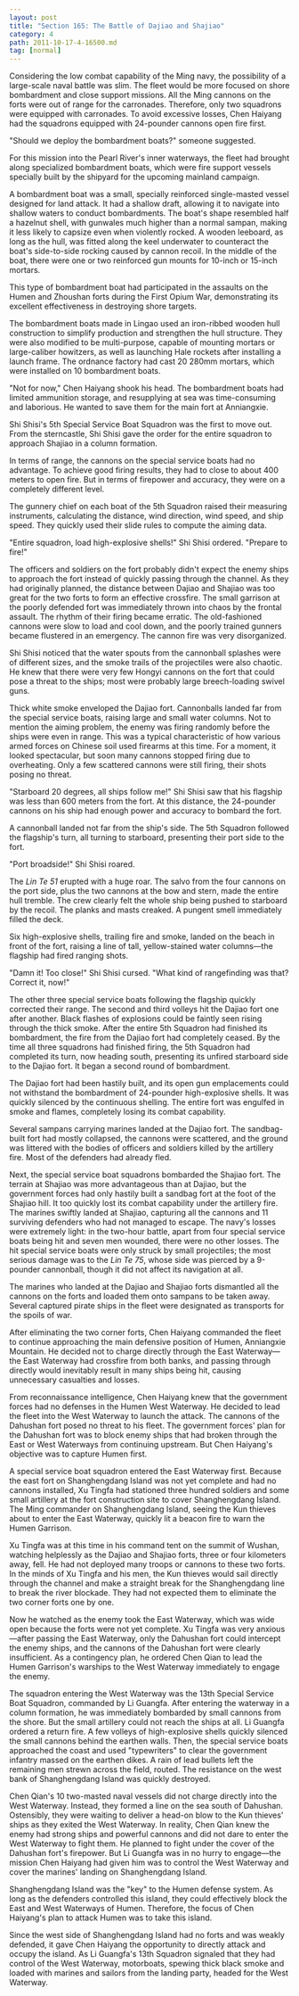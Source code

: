 ```yaml
---
layout: post
title: "Section 165: The Battle of Dajiao and Shajiao"
category: 4
path: 2011-10-17-4-16500.md
tag: [normal]
---
```


Considering the low combat capability of the Ming navy, the possibility of a large-scale naval battle was slim. The fleet would be more focused on shore bombardment and close support missions. All the Ming cannons on the forts were out of range for the carronades. Therefore, only two squadrons were equipped with carronades. To avoid excessive losses, Chen Haiyang had the squadrons equipped with 24-pounder cannons open fire first.

"Should we deploy the bombardment boats?" someone suggested.

For this mission into the Pearl River's inner waterways, the fleet had brought along specialized bombardment boats, which were fire support vessels specially built by the shipyard for the upcoming mainland campaign.

A bombardment boat was a small, specially reinforced single-masted vessel designed for land attack. It had a shallow draft, allowing it to navigate into shallow waters to conduct bombardments. The boat's shape resembled half a hazelnut shell, with gunwales much higher than a normal sampan, making it less likely to capsize even when violently rocked. A wooden leeboard, as long as the hull, was fitted along the keel underwater to counteract the boat's side-to-side rocking caused by cannon recoil. In the middle of the boat, there were one or two reinforced gun mounts for 10-inch or 15-inch mortars.

This type of bombardment boat had participated in the assaults on the Humen and Zhoushan forts during the First Opium War, demonstrating its excellent effectiveness in destroying shore targets.

The bombardment boats made in Lingao used an iron-ribbed wooden hull construction to simplify production and strengthen the hull structure. They were also modified to be multi-purpose, capable of mounting mortars or large-caliber howitzers, as well as launching Hale rockets after installing a launch frame. The ordnance factory had cast 20 280mm mortars, which were installed on 10 bombardment boats.

"Not for now," Chen Haiyang shook his head. The bombardment boats had limited ammunition storage, and resupplying at sea was time-consuming and laborious. He wanted to save them for the main fort at Anniangxie.

Shi Shisi's 5th Special Service Boat Squadron was the first to move out. From the sterncastle, Shi Shisi gave the order for the entire squadron to approach Shajiao in a column formation.

In terms of range, the cannons on the special service boats had no advantage. To achieve good firing results, they had to close to about 400 meters to open fire. But in terms of firepower and accuracy, they were on a completely different level.

The gunnery chief on each boat of the 5th Squadron raised their measuring instruments, calculating the distance, wind direction, wind speed, and ship speed. They quickly used their slide rules to compute the aiming data.

"Entire squadron, load high-explosive shells!" Shi Shisi ordered. "Prepare to fire!"

The officers and soldiers on the fort probably didn't expect the enemy ships to approach the fort instead of quickly passing through the channel. As they had originally planned, the distance between Dajiao and Shajiao was too great for the two forts to form an effective crossfire. The small garrison at the poorly defended fort was immediately thrown into chaos by the frontal assault. The rhythm of their firing became erratic. The old-fashioned cannons were slow to load and cool down, and the poorly trained gunners became flustered in an emergency. The cannon fire was very disorganized.

Shi Shisi noticed that the water spouts from the cannonball splashes were of different sizes, and the smoke trails of the projectiles were also chaotic. He knew that there were very few Hongyi cannons on the fort that could pose a threat to the ships; most were probably large breech-loading swivel guns.

Thick white smoke enveloped the Dajiao fort. Cannonballs landed far from the special service boats, raising large and small water columns. Not to mention the aiming problem, the enemy was firing randomly before the ships were even in range. This was a typical characteristic of how various armed forces on Chinese soil used firearms at this time. For a moment, it looked spectacular, but soon many cannons stopped firing due to overheating. Only a few scattered cannons were still firing, their shots posing no threat.

"Starboard 20 degrees, all ships follow me!" Shi Shisi saw that his flagship was less than 600 meters from the fort. At this distance, the 24-pounder cannons on his ship had enough power and accuracy to bombard the fort.

A cannonball landed not far from the ship's side. The 5th Squadron followed the flagship's turn, all turning to starboard, presenting their port side to the fort.

"Port broadside!" Shi Shisi roared.

The *Lin Te 51* erupted with a huge roar. The salvo from the four cannons on the port side, plus the two cannons at the bow and stern, made the entire hull tremble. The crew clearly felt the whole ship being pushed to starboard by the recoil. The planks and masts creaked. A pungent smell immediately filled the deck.

Six high-explosive shells, trailing fire and smoke, landed on the beach in front of the fort, raising a line of tall, yellow-stained water columns—the flagship had fired ranging shots.

"Damn it! Too close!" Shi Shisi cursed. "What kind of rangefinding was that? Correct it, now!"

The other three special service boats following the flagship quickly corrected their range. The second and third volleys hit the Dajiao fort one after another. Black flashes of explosions could be faintly seen rising through the thick smoke. After the entire 5th Squadron had finished its bombardment, the fire from the Dajiao fort had completely ceased. By the time all three squadrons had finished firing, the 5th Squadron had completed its turn, now heading south, presenting its unfired starboard side to the Dajiao fort. It began a second round of bombardment.

The Dajiao fort had been hastily built, and its open gun emplacements could not withstand the bombardment of 24-pounder high-explosive shells. It was quickly silenced by the continuous shelling. The entire fort was engulfed in smoke and flames, completely losing its combat capability.

Several sampans carrying marines landed at the Dajiao fort. The sandbag-built fort had mostly collapsed, the cannons were scattered, and the ground was littered with the bodies of officers and soldiers killed by the artillery fire. Most of the defenders had already fled.

Next, the special service boat squadrons bombarded the Shajiao fort. The terrain at Shajiao was more advantageous than at Dajiao, but the government forces had only hastily built a sandbag fort at the foot of the Shajiao hill. It too quickly lost its combat capability under the artillery fire. The marines swiftly landed at Shajiao, capturing all the cannons and 11 surviving defenders who had not managed to escape. The navy's losses were extremely light: in the two-hour battle, apart from four special service boats being hit and seven men wounded, there were no other losses. The hit special service boats were only struck by small projectiles; the most serious damage was to the *Lin Te 75*, whose side was pierced by a 9-pounder cannonball, though it did not affect its navigation at all.

The marines who landed at the Dajiao and Shajiao forts dismantled all the cannons on the forts and loaded them onto sampans to be taken away. Several captured pirate ships in the fleet were designated as transports for the spoils of war.

After eliminating the two corner forts, Chen Haiyang commanded the fleet to continue approaching the main defensive position of Humen, Anniangxie Mountain. He decided not to charge directly through the East Waterway—the East Waterway had crossfire from both banks, and passing through directly would inevitably result in many ships being hit, causing unnecessary casualties and losses.

From reconnaissance intelligence, Chen Haiyang knew that the government forces had no defenses in the Humen West Waterway. He decided to lead the fleet into the West Waterway to launch the attack. The cannons of the Dahushan fort posed no threat to his fleet. The government forces' plan for the Dahushan fort was to block enemy ships that had broken through the East or West Waterways from continuing upstream. But Chen Haiyang's objective was to capture Humen first.

A special service boat squadron entered the East Waterway first. Because the east fort on Shanghengdang Island was not yet complete and had no cannons installed, Xu Tingfa had stationed three hundred soldiers and some small artillery at the fort construction site to cover Shanghengdang Island. The Ming commander on Shanghengdang Island, seeing the Kun thieves about to enter the East Waterway, quickly lit a beacon fire to warn the Humen Garrison.

Xu Tingfa was at this time in his command tent on the summit of Wushan, watching helplessly as the Dajiao and Shajiao forts, three or four kilometers away, fell. He had not deployed many troops or cannons to these two forts. In the minds of Xu Tingfa and his men, the Kun thieves would sail directly through the channel and make a straight break for the Shanghengdang line to break the river blockade. They had not expected them to eliminate the two corner forts one by one.

Now he watched as the enemy took the East Waterway, which was wide open because the forts were not yet complete. Xu Tingfa was very anxious—after passing the East Waterway, only the Dahushan fort could intercept the enemy ships, and the cannons of the Dahushan fort were clearly insufficient. As a contingency plan, he ordered Chen Qian to lead the Humen Garrison's warships to the West Waterway immediately to engage the enemy.

The squadron entering the West Waterway was the 13th Special Service Boat Squadron, commanded by Li Guangfa. After entering the waterway in a column formation, he was immediately bombarded by small cannons from the shore. But the small artillery could not reach the ships at all. Li Guangfa ordered a return fire. A few volleys of high-explosive shells quickly silenced the small cannons behind the earthen walls. Then, the special service boats approached the coast and used "typewriters" to clear the government infantry massed on the earthen dikes. A rain of lead bullets left the remaining men strewn across the field, routed. The resistance on the west bank of Shanghengdang Island was quickly destroyed.

Chen Qian's 10 two-masted naval vessels did not charge directly into the West Waterway. Instead, they formed a line on the sea south of Dahushan. Ostensibly, they were waiting to deliver a head-on blow to the Kun thieves' ships as they exited the West Waterway. In reality, Chen Qian knew the enemy had strong ships and powerful cannons and did not dare to enter the West Waterway to fight them. He planned to fight under the cover of the Dahushan fort's firepower. But Li Guangfa was in no hurry to engage—the mission Chen Haiyang had given him was to control the West Waterway and cover the marines' landing on Shanghengdang Island.

Shanghengdang Island was the "key" to the Humen defense system. As long as the defenders controlled this island, they could effectively block the East and West Waterways of Humen. Therefore, the focus of Chen Haiyang's plan to attack Humen was to take this island.

Since the west side of Shanghengdang Island had no forts and was weakly defended, it gave Chen Haiyang the opportunity to directly attack and occupy the island. As Li Guangfa's 13th Squadron signaled that they had control of the West Waterway, motorboats, spewing thick black smoke and loaded with marines and sailors from the landing party, headed for the West Waterway.